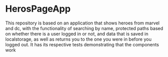# HerosPageApp
This repository is based on an application that shows heroes from marvel and dc, with the functionality of searching by name, protected paths based on whether there is a user logged in or not, and data that is saved in localstorage, as well as returns you to the one you were in before you logged out. It has its respective tests demonstrating that the components work
